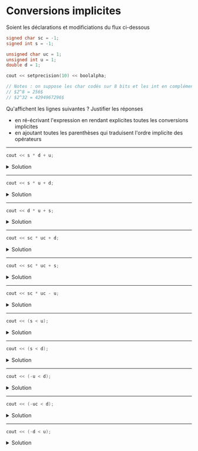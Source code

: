 # Conversions implicites 

Soient les déclarations et modificiations du flux ci-dessous 

~~~cpp 
signed char sc = -1;
signed int s = -1;

unsigned char uc = 1;
unsigned int u = 1;
double d = 1;

cout << setprecision(10) << boolalpha;

// Notes : on suppose les char codés sur 8 bits et les int en complément à 2 sur 32 bits
// $2^8 = 256$
// $2^32 = 4294967296$
~~~

Qu'affichent les lignes suivantes ? Justifier les réponses
- en ré-écrivant l'expression en rendant explicites toutes les conversions implicites
- en ajoutant toutes les parenthèses qui traduisent l'ordre implicite des opérateurs

---

~~~cpp
cout << s * d + u;
~~~

<details>
<summary>Solution</summary>

`0`

équivalent à `((double(-1) * 1.) + double(1u))`
</details>

---

~~~cpp
cout << s * u + d;
~~~

<details>
<summary>Solution</summary>

`4294967296`

équivalent à `(double(unsigned(-1) * 1u) + 1.)`
</details>

---

~~~cpp
cout << d * u + s;
~~~

<details>
<summary>Solution</summary>

`0`

équivalent à `((1. * double(1u)) + double(-1))`
</details>

---

~~~cpp
cout << sc * uc + d;
~~~

<details>
<summary>Solution</summary>

`0`

équivalent à `(double(int(-1) * int(1)) + 1.)`
</details>

---

~~~cpp
cout << sc * uc + s;
~~~

<details>
<summary>Solution</summary>

`-2`

équivalent à `(((int(-1) * int(1u)) + -1)`
</details>

---

~~~cpp
cout << sc * uc - u;
~~~

<details>
<summary>Solution</summary>

`4294967294`

équivalent à `(unsigned(int(-1) * int(1u)) - 1u)`
</details>

---

~~~cpp
cout << (s < u);
~~~

<details>
<summary>Solution</summary>

`false`

équivalent à `(unsigned(-1) < 1u)` avec `unsigned(-1)` qui vaut `4294967295`
</details>

---

~~~cpp
cout << (s < d);
~~~

<details>
<summary>Solution</summary>

`true`

équivalent à `(double(-1) < 1.)`
</details>

---

~~~cpp
cout << (-u < d);
~~~

<details>
<summary>Solution</summary>

`false`

équivalent à `(double(-1u) < 1)` avec `-1u` qui vaut `4294967295`
</details>

---

~~~cpp
cout << (-uc < d);
~~~

<details>
<summary>Solution</summary>

`true`

équivalent à `(double(-int(1)) < 1.)`
</details>

---

~~~cpp
cout << (-d < u);
~~~

<details>
<summary>Solution</summary>

`true`

équivalent à `(-1. < double(1u))`
</details>


